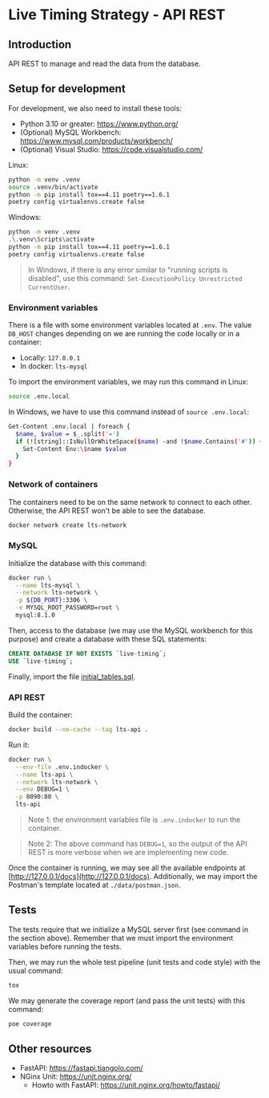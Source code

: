 # Live Timing Strategy - API REST

## Introduction

API REST to manage and read the data from the database.

## Setup for development

For development, we also need to install these tools:
- Python 3.10 or greater: https://www.python.org/
- (Optional) MySQL Workbench: https://www.mysql.com/products/workbench/
- (Optional) Visual Studio: https://code.visualstudio.com/

Linux:
```sh
python -m venv .venv
source .venv/bin/activate
python -m pip install tox==4.11 poetry==1.6.1
poetry config virtualenvs.create false
```

Windows:
```sh
python -m venv .venv
.\.venv\Scripts\activate
python -m pip install tox==4.11 poetry==1.6.1
poetry config virtualenvs.create false
```

> In Windows, if there is any error similar to "running scripts is disabled",
  use this command: `Set-ExecutionPolicy Unrestricted CurrentUser`.

### Environment variables

There is a file with some environment variables located at `.env`. The
value `DB_HOST` changes depending on we are running the code locally or in a
container:
- Locally: `127.0.0.1`
- In docker: `lts-mysql`

To import the environment variables, we may run this command in Linux:
```sh
source .env.local
```

In Windows, we have to use this command instead of `source .env.local`:
```sh
Get-Content .env.local | foreach {
  $name, $value = $_.split('=')
  if (![string]::IsNullOrWhiteSpace($name) -and !$name.Contains('#')) {
    Set-Content Env:\$name $value
  }
}
```

### Network of containers

The containers need to be on the same network to connect to each other.
Otherwise, the API REST won't be able to see the database.
```sh
docker network create lts-network
```

### MySQL

Initialize the database with this command:
```sh
docker run \
  --name lts-mysql \
  --network lts-network \
  -p ${DB_PORT}:3306 \
  -e MYSQL_ROOT_PASSWORD=root \
  mysql:8.1.0
```

Then, access to the database (we may use the MySQL workbench for this purpose)
and create a database with these SQL statements:
```sql
CREATE DATABASE	IF NOT EXISTS `live-timing`;
USE `live-timing`;
```

Finally, import the file [initial_tables.sql](./data/initial_tables.sql).

### API REST

Build the container:
```sh
docker build --no-cache --tag lts-api .
```

Run it:
```sh
docker run \
  --env-file .env.indocker \
  --name lts-api \
  --network lts-network \
  --env DEBUG=1 \
  -p 8090:80 \
  lts-api
```

> Note 1: the environment variables file is `.env.indocker` to run the
  container.

> Note 2: The above command has `DEBUG=1`, so the output of the API REST is
  more verbose when we are implementing new code.

Once the container is running, we may see all the available endpoints at
[http://127.0.0.1/docs](http://127.0.0.1/docs). Additionally, we may import the
Postman's template located at `./data/postman.json`.

## Tests

The tests require that we initialize a MySQL server first (see command in
the section above). Remember that we must import the environment variables
before running the tests.

Then, we may run the whole test pipeline (unit tests and code style) with the
usual command:
```sh
tox
```

We may generate the coverage report (and pass the unit tests) with this command:
```sh
poe coverage
```

## Other resources

- FastAPI: https://fastapi.tiangolo.com/
- NGinx Unit: https://unit.nginx.org/
  - Howto with FastAPI: https://unit.nginx.org/howto/fastapi/
